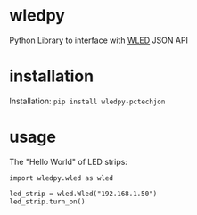 # wledpy
Python Library to interface with [WLED](https://github.com/Aircoookie/WLED) JSON API

# installation

Installation: `pip install wledpy-pctechjon`

# usage

The "Hello World" of LED strips:

```
import wledpy.wled as wled

led_strip = wled.Wled("192.168.1.50")
led_strip.turn_on()
```

